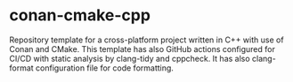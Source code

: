 # conan-cmake-cpp
Repository template for a cross-platform project written in C++ with use of Conan and CMake. This template has also GitHub actions configured for CI/CD with static analysis by clang-tidy and cppcheck. It has also clang-format configuration file for code formatting.
